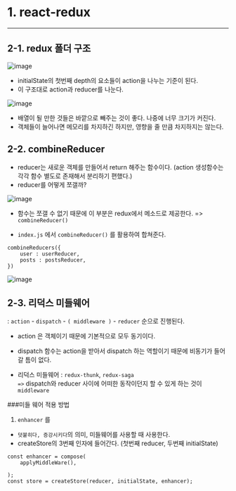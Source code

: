 # 1. react-redux

---

## 2-1. redux 폴더 구조

![image](https://user-images.githubusercontent.com/63600953/147469508-154d5ee6-7588-4f74-9b93-c85eed717e84.png)

* initialState의 첫번째 depth의 요소들이 action을 나누는 기준이 된다. 
* 이 구조대로 action과 reducer를 나눈다. 


![image](https://user-images.githubusercontent.com/63600953/147469973-95a41a0f-5269-4321-8e82-4f4aa558b50e.png)

* 배열이 될 만한 것들은 바깥으로 빼주는 것이 좋다. 나중에 너무 크기가 커진다. 
* 객체들이 늘어나면 메모리를 차지하긴 하지만, 영향을 줄 만큼 차지하지는 않는다.

## 2-2. combineReducer

* reducer는 새로운 객체를 만들어서 return 해주는 함수이다. (action 생성함수는 각각 함수 별도로 존재해서 분리하기 편했다.)
* reducer를 어떻게 쪼갤까?

![image](https://user-images.githubusercontent.com/63600953/147471346-98a0550c-5f83-492a-83ce-7d98d3d3ee6a.png)

* 함수는 쪼갤 수 없기 때문에 이 부분은 redux에서 메소드로 제공한다. => `combineReducer()`


* `index.js` 에서 `combineReducer()` 를 활용하여 합쳐준다. 
```
combineReducers({
    user : userReducer, 
    posts : postsReducer,
})
```

![image](https://user-images.githubusercontent.com/63600953/147474757-046c8de0-0d5d-48f2-8b06-76aeb3d7674b.png)

## 2-3. 리덕스 미들웨어

: `action` - `dispatch` - `( middleware )` - `reducer` 순으로 진행된다.  

* action 은 객체이기 때문에 기본적으로 모두 동기이다. 
* dispatch 함수는 action을 받아서 dispatch 하는 역할이기 때문에 비동기가 들어갈 틈이 없다. 


* 리덕스 미들웨어 : `redux-thunk`, `redux-saga` <br>
`=>` dispatch와 reducer 사이에 어떠한 동작이던지 할 수 있게 하는 것이 `middleware`
  


###미들 웨어 적용 방법
1. `enhancer` 를 
* `덧붙히다, 증강시키다`의 의미, 미들웨어를 사용할 때 사용한다.
* createStore의 3번째 인자에 들어간다. (첫번째 reducer, 두번째 initialState)
```
const enhancer = compose(
    applyMiddleWare(), 
    
); 
const store = createStore(reducer, initialState, enhancer); 
```